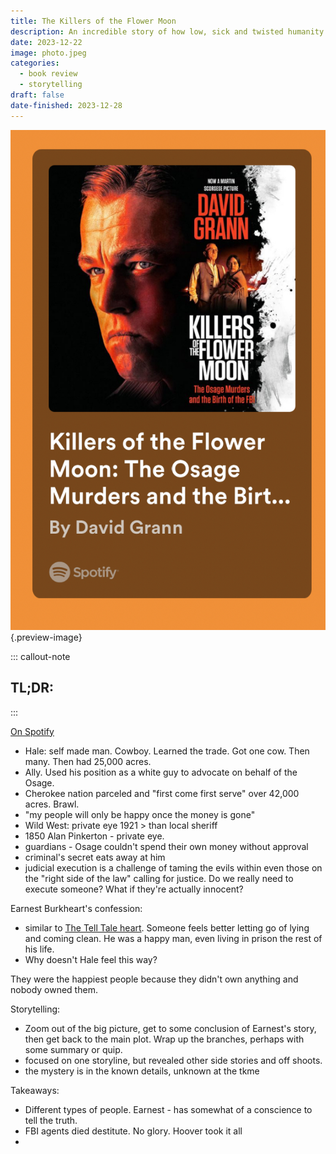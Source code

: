 ```yaml
---
title: The Killers of the Flower Moon
description: An incredible story of how low, sick and twisted humanity can get, and how good people can truly be.
date: 2023-12-22
image: photo.jpeg
categories:
  - book review
  - storytelling
draft: false
date-finished: 2023-12-28
---
```


![](photo.jpeg){.preview-image}

::: callout-note
## TL;DR: 
:::

[On Spotify](https://open.spotify.com/show/1RoZv5UYf6gRuekVmR5m0v?si=gCxmI1j_Q-ybcVFCAb5H9Q)

- Hale: self made man. Cowboy. Learned the trade. Got one cow. Then many. Then had 25,000 acres. 
- Ally. Used his position as a white guy to advocate on behalf of the Osage.  
- Cherokee nation parceled and "first come first serve" over 42,000 acres. Brawl. 
- "my people will only be happy once the money is gone"
- Wild West: private eye 1921 > than local sheriff 
- 1850 Alan Pinkerton - private eye. 
- guardians - Osage couldn't spend their own money without approval 
- criminal's secret eats away at him 
- judicial execution is a challenge of taming the evils within even those on the "right side of the law" calling for justice. Do we really need to execute someone? What if they're actually innocent?

Earnest Burkheart's confession:
- similar to [The Tell Tale heart](../2023-12-23-the-best-of-edgar-allen-poe/index.md). Someone feels better letting go of lying and coming clean. He was a happy man, even living in prison the rest of his life.
- Why doesn't Hale feel this way?


They were the happiest people because they didn't own anything and nobody owned them. 


Storytelling:
- Zoom out of the big picture, get to some conclusion of Earnest's story, then get back to the main plot. Wrap up the branches, perhaps with some summary or quip. 
- focused on one storyline, but revealed other side stories and off shoots. 
- the mystery is in the known details, unknown at the tkme

Takeaways: 
- Different types of people. Earnest - has somewhat of a conscience to tell the truth. 
- FBI agents died destitute. No glory. Hoover took it all
- 

